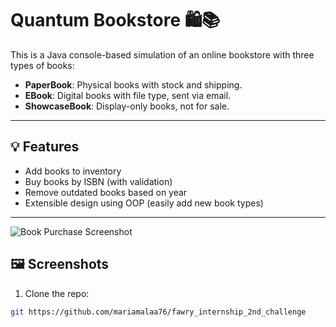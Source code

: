 # Quantum Bookstore 🛍️📚

This is a Java console-based simulation of an online bookstore with three types of books:
- **PaperBook**: Physical books with stock and shipping.
- **EBook**: Digital books with file type, sent via email.
- **ShowcaseBook**: Display-only books, not for sale.

---

## 💡 Features

- Add books to inventory
- Buy books by ISBN (with validation)
- Remove outdated books based on year
- Extensible design using OOP (easily add new book types)

---
![Book Purchase Screenshot](Screenshots/buy_book.png)

## 🖼️ Screenshots


1. Clone the repo:
```bash
git https://github.com/mariamalaa76/fawry_internship_2nd_challenge

